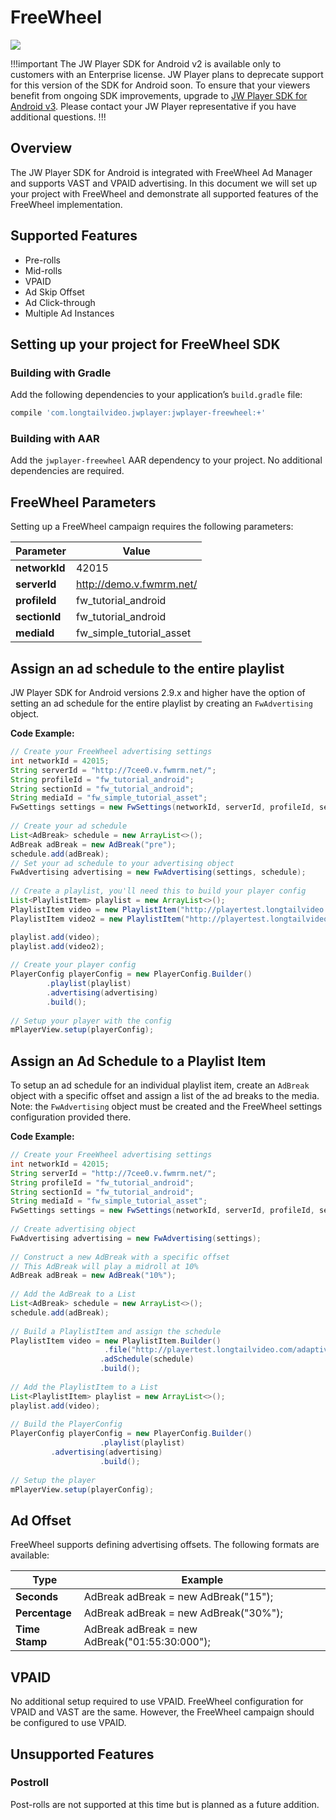 # FreeWheel

<img src="https://img.shields.io/badge/%20-Android%20v2%20DEPRECATED-FFBA43.svg?logo=android&logoColor=gray">

!!!important
The JW Player SDK for Android v2 is available only to customers with an Enterprise license. JW Player plans to deprecate support for this version of the SDK for Android soon. To ensure that your viewers benefit from ongoing SDK improvements, upgrade to [JW Player SDK for Android v3](https://developer.jwplayer.com/sdk/android/docs/developer-guide/index.html). Please contact your JW Player representative if you have additional questions.
!!!

## Overview
The JW Player SDK for Android is integrated with FreeWheel Ad Manager and supports VAST and VPAID advertising. In this document we will set up your project with FreeWheel and demonstrate all supported features of the FreeWheel implementation.

## Supported Features
* Pre-rolls
* Mid-rolls
* VPAID
* Ad Skip Offset
* Ad Click-through
* Multiple Ad Instances

## Setting up your project for FreeWheel SDK

### Building with Gradle
Add the following dependencies to your application’s `build.gradle` file:

```groovy
compile 'com.longtailvideo.jwplayer:jwplayer-freewheel:+'
```

### Building with AAR
Add the `jwplayer-freewheel` AAR dependency to your project. No additional dependencies are required.

## FreeWheel Parameters
Setting up a FreeWheel campaign requires the following parameters: 

|Parameter|Value  |
|--|--|
**networkId** | 42015
**serverId** | http://demo.v.fwmrm.net/
**profileId** | fw_tutorial_android
**sectionId** | fw_tutorial_android
**mediaId** | fw_simple_tutorial_asset

## Assign an ad schedule to the entire playlist
JW Player SDK for Android versions 2.9.x and higher have the option of setting an ad schedule for the entire playlist by creating an `FwAdvertising` object.

**Code Example:**

```java
// Create your FreeWheel advertising settings
int networkId = 42015;
String serverId = "http://7cee0.v.fwmrm.net/";
String profileId = "fw_tutorial_android";
String sectionId = "fw_tutorial_android";
String mediaId = "fw_simple_tutorial_asset";
FwSettings settings = new FwSettings(networkId, serverId, profileId, sectionId, mediaId);
 
// Create your ad schedule
List<AdBreak> schedule = new ArrayList<>();
AdBreak adBreak = new AdBreak("pre");
schedule.add(adBreak);
// Set your ad schedule to your advertising object
FwAdvertising advertising = new FwAdvertising(settings, schedule);
 
// Create a playlist, you'll need this to build your player config
List<PlaylistItem> playlist = new ArrayList<>();
PlaylistItem video = new PlaylistItem("http://playertest.longtailvideo.com/adaptive/bipbop/gear4/prog_index.m3u8");
PlaylistItem video2 = new PlaylistItem("http://playertest.longtailvideo.com/jwpromo/jwpromo.m3u8");

playlist.add(video);
playlist.add(video2);
 
// Create your player config
PlayerConfig playerConfig = new PlayerConfig.Builder()
        .playlist(playlist)
        .advertising(advertising)
        .build();
 
// Setup your player with the config
mPlayerView.setup(playerConfig);
```

## Assign an Ad Schedule to a Playlist Item
To setup an ad schedule for an individual playlist item, create an `AdBreak` object with a specific offset and assign a list of the ad breaks to the media. Note: the `FwAdvertising` object must be created and the FreeWheel settings configuration provided there.

**Code Example:**

```java
// Create your FreeWheel advertising settings
int networkId = 42015;
String serverId = "http://7cee0.v.fwmrm.net/";
String profileId = "fw_tutorial_android";
String sectionId = "fw_tutorial_android";
String mediaId = "fw_simple_tutorial_asset";
FwSettings settings = new FwSettings(networkId, serverId, profileId, sectionId, mediaId); 
 
// Create advertising object
FwAdvertising advertising = new FwAdvertising(settings);
 
// Construct a new AdBreak with a specific offset
// This AdBreak will play a midroll at 10%
AdBreak adBreak = new AdBreak("10%");
 
// Add the AdBreak to a List
List<AdBreak> schedule = new ArrayList<>();
schedule.add(adBreak);
 
// Build a PlaylistItem and assign the schedule
PlaylistItem video = new PlaylistItem.Builder()
                     .file("http://playertest.longtailvideo.com/adaptive/bipbop/gear4/prog_index.m3u8")
                    .adSchedule(schedule)
                    .build();
 
// Add the PlaylistItem to a List 
List<PlaylistItem> playlist = new ArrayList<>();
playlist.add(video);
 
// Build the PlayerConfig
PlayerConfig playerConfig = new PlayerConfig.Builder()
                    .playlist(playlist)
         .advertising(advertising)
                    .build();
 
// Setup the player
mPlayerView.setup(playerConfig);
```

## Ad Offset
FreeWheel supports defining advertising offsets. The following formats are available:

|Type|Example  |
|--|--|
**Seconds** | AdBreak adBreak = new AdBreak("15");
**Percentage** | AdBreak adBreak = new AdBreak("30%");
**Time Stamp** | AdBreak adBreak = new AdBreak("01:55:30:000");

## VPAID
No additional setup required to use VPAID. FreeWheel configuration for VPAID and VAST are the same. However, the FreeWheel campaign should be configured to use VPAID. 

## Unsupported Features

### Postroll
Post-rolls are not supported at this time but is planned as a future addition.

